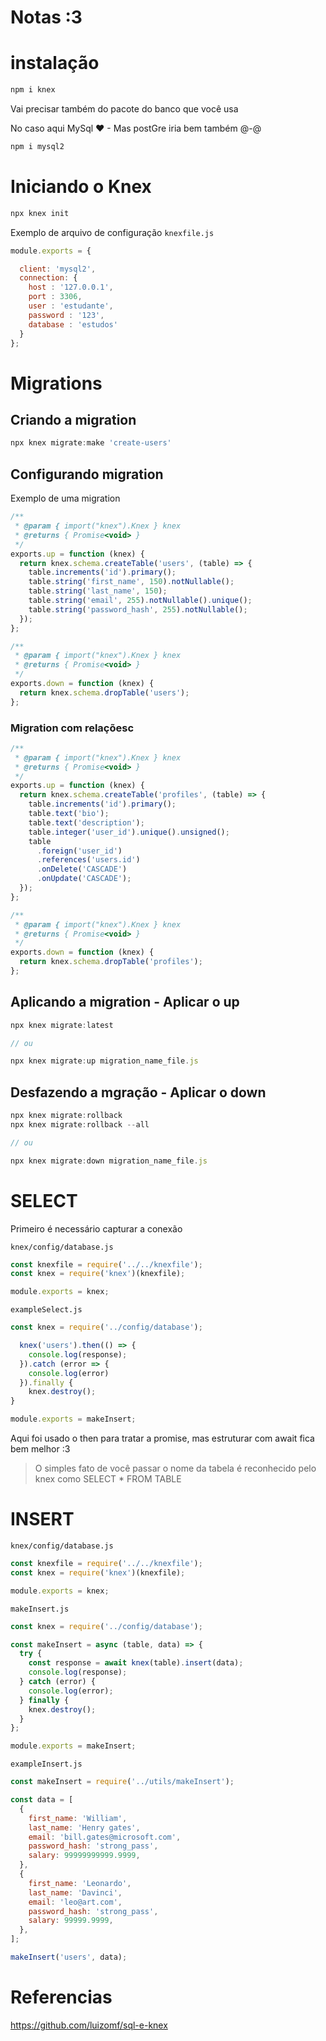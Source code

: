 # Notas :3

# instalação

```js
npm i knex
```

Vai precisar também do pacote do banco que você usa

No caso aqui MySql ❤ - Mas postGre iria bem também @-@

```js
npm i mysql2
```

# Iniciando o Knex

```js
npx knex init
```

Exemplo de arquivo de configuração `knexfile.js`

```js
module.exports = {

  client: 'mysql2',
  connection: {
    host : '127.0.0.1',
    port : 3306,
    user : 'estudante',
    password : '123',
    database : 'estudos'
  }
};
```

# Migrations

## Criando a migration


```js
npx knex migrate:make 'create-users'
```

## Configurando migration

Exemplo de uma migration

```js
/**
 * @param { import("knex").Knex } knex
 * @returns { Promise<void> }
 */
exports.up = function (knex) {
  return knex.schema.createTable('users', (table) => {
    table.increments('id').primary();
    table.string('first_name', 150).notNullable();
    table.string('last_name', 150);
    table.string('email', 255).notNullable().unique();
    table.string('password_hash', 255).notNullable();
  });
};

/**
 * @param { import("knex").Knex } knex
 * @returns { Promise<void> }
 */
exports.down = function (knex) {
  return knex.schema.dropTable('users');
};

```

### Migration com relaçõesc

```js
/**
 * @param { import("knex").Knex } knex
 * @returns { Promise<void> }
 */
exports.up = function (knex) {
  return knex.schema.createTable('profiles', (table) => {
    table.increments('id').primary();
    table.text('bio');
    table.text('description');
    table.integer('user_id').unique().unsigned();
    table
      .foreign('user_id')
      .references('users.id')
      .onDelete('CASCADE')
      .onUpdate('CASCADE');
  });
};

/**
 * @param { import("knex").Knex } knex
 * @returns { Promise<void> }
 */
exports.down = function (knex) {
  return knex.schema.dropTable('profiles');
};

```

## Aplicando a migration - Aplicar o up

```js
npx knex migrate:latest

// ou

npx knex migrate:up migration_name_file.js
```

## Desfazendo a mgração - Aplicar o down

```js
npx knex migrate:rollback
npx knex migrate:rollback --all

// ou

npx knex migrate:down migration_name_file.js
```

# SELECT

Primeiro é necessário capturar a conexão

`knex/config/database.js`

```js
const knexfile = require('../../knexfile');
const knex = require('knex')(knexfile);

module.exports = knex;
```

`exampleSelect.js`

```js
const knex = require('../config/database');

  knex('users').then(() => {
    console.log(response);
  }).catch (error => {
    console.log(error)
  }).finally {
    knex.destroy();
}

module.exports = makeInsert;
```

Aqui foi usado o then para tratar a promise, mas estruturar com await fica bem melhor :3

> O simples fato de você passar o nome da tabela é reconhecido pelo knex como SELECT * FROM TABLE

# INSERT

`knex/config/database.js`

```js
const knexfile = require('../../knexfile');
const knex = require('knex')(knexfile);

module.exports = knex;
```

`makeInsert.js`

```js
const knex = require('../config/database');

const makeInsert = async (table, data) => {
  try {
    const response = await knex(table).insert(data);
    console.log(response);
  } catch (error) {
    console.log(error);
  } finally {
    knex.destroy();
  }
};

module.exports = makeInsert;
```

`exampleInsert.js`

```js
const makeInsert = require('../utils/makeInsert');

const data = [
  {
    first_name: 'William',
    last_name: 'Henry gates',
    email: 'bill.gates@microsoft.com',
    password_hash: 'strong_pass',
    salary: 99999999999.9999,
  },
  {
    first_name: 'Leonardo',
    last_name: 'Davinci',
    email: 'leo@art.com',
    password_hash: 'strong_pass',
    salary: 99999.9999,
  },
];

makeInsert('users', data);
```









# Referencias

https://github.com/luizomf/sql-e-knex







